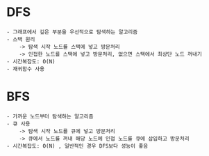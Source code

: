 # DFS
    - 그래프에서 깊은 부분을 우선적으로 탐색하는 알고리즘
    - 스택 원리
        -> 탐색 시작 노드를 스택에 넣고 방문처리
        -> 인접한 노드를 스택에 넣고 방문처리, 없으면 스택에서 최상단 노드 꺼내기
    - 시간복잡도: O(N)
    - 재귀함수 사용

# BFS
    - 가까운 노드부터 탐색하는 알고리즘
    - 큐 사용
        -> 탐색 시작 노드를 큐에 넣고 방문처리
        -> 큐에서 노드를 꺼내 해당 노드에 인접 노드를 큐에 삽입하고 방문처리
    - 시간복잡도: O(N) , 일반적인 경우 DFS보다 성능이 좋음
